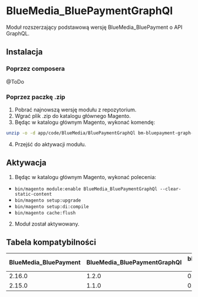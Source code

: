 # BlueMedia_BluePaymentGraphQl

Moduł rozszerzający podstawową wersję BlueMedia_BluePayment o API GraphQL.

## Instalacja

### Poprzez composera
@ToDo

### Poprzez paczkę .zip
1. Pobrać najnowszą wersję modułu z repozytorium.
2. Wgrać plik .zip do katalogu głównego Magento.
3. Będąc w katalogu głównym Magento, wykonać komendę:
```bash
unzip -o -d app/code/BlueMedia/BluePaymentGraphQl bm-bluepayment-graph-ql-*.zip && rm bm-bluepayment-graph-ql-*.zip
```
4. Przejść do aktywacji modułu.


## Aktywacja
1. Będąc w katalogu głównym Magento, wykonać polecenia:
- ```bin/magento module:enable BlueMedia_BluePaymentGraphQl --clear-static-content```
- ```bin/magento setup:upgrade```
- ```bin/magento setup:di:compile```
- ```bin/magento cache:flush```
2. Moduł został aktywowany.

## Tabela kompatybilności

| BlueMedia_BluePayment  | BlueMedia_BluePaymentGraphQl | bluemedia/bluepayment-pwa (JS) | Magento | Magento PWA |
| ------------- | ------------- | ------------- | ------------- | ------------- |
| 2.16.0 | 1.2.0 | 0.0.4 | 2.4.2 | 10.x |
| 2.15.0 | 1.1.0 | 0.0.3 | 2.4.2 | 10.x |
